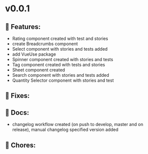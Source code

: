 # v0.0.1

## 🚀 Features:
- Rating component created with test and stories
- create Breadcrumbs component
- Select component with stories and tests added 
- add VueUse package
- Spinner component created with stories and tests 
- Tag component created with tests and stories 
- Sheet component created
- Search component with stories and tests added
- Quantity Selector component with stories and test

## 🐛 Fixes:

## 📓 Docs:
- changelog workflow created (on push to develop, master and on release), manual changelog specified version added

## 🧹 Chores:

